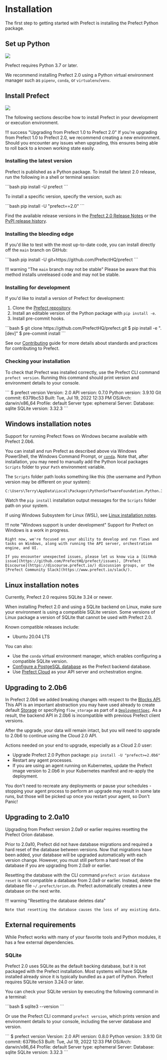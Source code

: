 # Installation

The first step to getting started with Prefect is installing the Prefect Python package. 

## Set up Python
<a href="https://pypi.python.org/pypi/prefect/" alt="PyPI version">
    <img src="https://img.shields.io/pypi/pyversions/prefect.svg" /></a>

Prefect requires Python 3.7 or later.


We recommend installing Prefect 2.0 using a Python virtual environment manager such as `pipenv`, `conda`, or `virtualenv`/`venv`.

## Install Prefect 

<a href="https://pypi.python.org/pypi/prefect/" alt="PyPI version">
    <img src="https://badge.fury.io/py/prefect.svg" /></a>

The following sections describe how to install Prefect in your development or execution environment.

!!! success "Upgrading from Prefect 1.0 to Prefect 2.0"
    If you're upgrading from Prefect 1.0 to Prefect 2.0, we recommend creating a new environment. Should you encounter any issues when upgrading, this ensures being able to roll back to a known working state easily.

### Installing the latest version

Prefect is published as a Python package. To install the latest 2.0 release, run the following in a shell or terminal session:

<div class="terminal">
```bash
pip install -U prefect
```
</div>

To install a specific version, specify the version, such as:

<div class="terminal">
```bash
pip install -U "prefect==2.0"
```
</div>

Find the available release versions in the [Prefect 2.0 Release Notes](https://github.com/PrefectHQ/prefect/blob/orion/RELEASE-NOTES.md) or the [PyPI release history](https://pypi.org/project/prefect/#history).

### Installing the bleeding edge

If you'd like to test with the most up-to-date code, you can install directly off the `main` branch on GitHub:

<div class="terminal">
```bash
pip install -U git+https://github.com/PrefectHQ/prefect
```
</div>

!!! warning "The `main` branch may not be stable"
    Please be aware that this method installs unreleased code and may not be stable.

### Installing for development

If you'd like to install a version of Prefect for development:

1. Clone the [Prefect repository](https://github.com/PrefectHQ/prefect).
2. Install an editable version of the Python package with `pip install -e`.
3. Install pre-commit hooks.

<div class="terminal">
```bash
$ git clone https://github.com/PrefectHQ/prefect.git
$ pip install -e ".[dev]"
$ pre-commit install
```
</div>

See our [Contributing](/contributing/overview/) guide for more details about standards and practices for contributing to Prefect.

### Checking your installation

To check that Prefect was installed correctly, use the Prefect CLI command `prefect version`. Running this command should print version and environment details to your console.

<div class="terminal">
```
$ prefect version
Version:             2.0
API version:         0.7.0
Python version:      3.9.10
Git commit:          6379bc53
Built:               Tue, Jul 19, 2022 12:33 PM
OS/Arch:             darwin/x86_64
Profile:             default
Server type:         ephemeral
Server:
  Database:          sqlite
  SQLite version:    3.32.3
```
</div>

## Windows installation notes

Support for running Prefect flows on Windows became available with Prefect 2.0b6. 

You can install and run Prefect as described above via Windows PowerShell, the Windows Command Prompt, or [`conda`](https://docs.conda.io/projects/conda/en/latest/user-guide/install/windows.html). Note that, after installation, you may need to manually add the Python local packages `Scripts` folder to your `Path` environment variable. 

The `Scripts` folder path looks something like this (the username and Python version may be different on your system):

```bash
C:\Users\Terry\AppData\Local\Packages\PythonSoftwareFoundation.Python.3.9_qbz5n2kfra8p0\LocalCache\local-packages\Python39\Scripts
```

Watch the `pip install` installation output messages for the `Scripts` folder path on your system.

If using Windows Subsystem for Linux (WSL), see [Linux installation notes](#linux-installation-notes).

!!! note "Windows support is under development"
    Support for Prefect on Windows is a work in progress. 
    
    Right now, we're focused on your ability to develop and run flows and tasks on Windows, along with running the API server, orchestration engine, and UI. 
    
    If you encounter unexpected issues, please let us know via a [GitHub issue](https://github.com/PrefectHQ/prefect/issues), [Prefect Discourse](https://discourse.prefect.io/) discussion groups, or the [Prefect Community Slack](https://www.prefect.io/slack/).

## Linux installation notes

Currently, Prefect 2.0 requires SQLite 3.24 or newer.

When installing Prefect 2.0 and using a SQLite backend on Linux, make sure your environment is using a compatible SQLite version. Some versions of Linux package a version of SQLite that cannot be used with Prefect 2.0.

Known compatible releases include:

- Ubuntu 20.04 LTS

You can also: 

- Use the `conda` virtual environment manager, which enables configuring a compatible SQLite version.
- [Configure a PostgeSQL database](/concepts/database/#configuring_a_postgresql_database) as the Prefect backend database.
- Use [Prefect Cloud](/ui/cloud/) as your API server and orchestration engine.

## Upgrading to 2.0b6

In Prefect 2.0b6 we added breaking changes with respect to the [Blocks API](/api-ref/prefect/blocks/storage/). This API is an important abstraction you may have used already to create default [Storage](/concepts/storage/) or specifying `flow_storage` as part of a [`DeploymentSpec`](/concepts/deployments/#deployment-specifications). As a result, the backend API in 2.0b6 is incompatible with previous Prefect client versions.

After the upgrade, your data will remain intact, but you will need to upgrade to 2.0b6 to continue using the Cloud 2.0 API.

Actions needed on your end to upgrade, especially as a Cloud 2.0 user:

- Upgrade Prefect 2.0 Python package: `pip install -U "prefect>=2.0b6"`
- Restart any agent processes.
- If you are using an agent running on Kubernetes, update the Prefect image version to 2.0b6 in your Kubernetes manifest and re-apply the deployment.

You don't need to recreate any deployments or pause your schedules - stopping your agent process to perform an upgrade may result in some late runs, but those will be picked up once you restart your agent, so Don't Panic!

## Upgrading to 2.0a10

Upgrading from Prefect version 2.0a9 or earlier requires resetting the Prefect Orion database. 

Prior to 2.0a10, Prefect did not have database migrations and required a hard reset of the database between versions. Now that migrations have been added, your database will be upgraded automatically with each version change. However, you must still perform a hard reset of the database if you are upgrading from 2.0a9 or earlier.

Resetting the database with the CLI command `prefect orion database reset` is not compatible a database from 2.0a9 or earlier. Instead, delete the database file `~/.prefect/orion.db`. Prefect automatically creates a new database on the next write.

!!! warning "Resetting the database deletes data"

    Note that resetting the database causes the loss of any existing data. 

## External requirements

While Prefect works with many of your favorite tools and Python modules, it has a few external dependencies.

### SQLite

Prefect 2.0 uses SQLite as the default backing database, but it is not packaged with the Prefect installation. Most systems will have SQLite installed already since it is typically bundled as a part of Python. Prefect requires SQLite version 3.24.0 or later.

You can check your SQLite version by executing the following command in a terminal:

<div class="terminal">
```bash
$ sqlite3 --version
```
</div>

Or use the Prefect CLI command `prefect version`, which prints version and environment details to your console, including the server database and version.

<div class="terminal">
```
$ prefect version
Version:             2.0
API version:         0.8.0
Python version:      3.9.10
Git commit:          6379bc53
Built:               Tue, Jul 19, 2022 12:33 PM
OS/Arch:             darwin/x86_64
Profile:             default
Server type:         ephemeral
Server:
  Database:          sqlite
  SQLite version:    3.32.3
```
</div>
